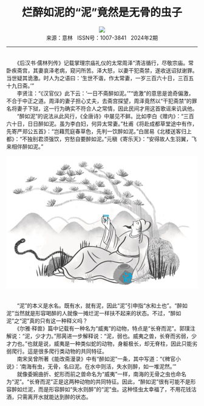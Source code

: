 # <center>烂醉如泥的“泥”竟然是无骨的虫子</center>

<div align=center><img src="https://raw.githubusercontent.com/leaguecn/magazines/main/img_authors/%d7%f7%d5%df%a3%ba%d0%ed%ea%cd.jpg"></div>

<center>来源：意林   ISSN号：1007-3841   2024年2期</center>

* * *

<br>　　《后汉书·儒林列传》记载掌理宗庙礼仪的太常周泽“清洁循行，尽敬宗庙。常卧疾斋宫，其妻哀泽老病，窥问所苦。泽大怒，以妻干犯斋禁，遂收送诏狱谢罪。当世疑其诡激。时人为之语曰：‘生世不谐，作太常妻，一岁三百六十日，三百五十九日斋。’”  
　　李贤注：“《汉官仪》此下云：‘一日不斋醉如泥。’”“诡激”的意思是诡奇偏激，不合于中正之道。周泽的妻子担心丈夫，去斋宫探望，周泽竟然以“干犯斋禁”的罪名将妻子下狱，这一行为确实不符合人之常情，因此民间才用这首歌谣来讥讽他。  
　　“醉如泥”的说法从此风行，《全唐诗》中屡见不鲜。比如李白《赠内》：“三百六十日，日日醉如泥。虽为李白妇，何异太常妻。”杜甫《将赴成都草堂途中有作，先寄严郑公五首》：“岂藉荒庭春草色，先判一饮醉如泥。”白居易《北楼送客归上都》：“不独别君须强饮，穷愁自要醉如泥。”元稹《寄乐天》：“安得故人生羽翼，飞来相伴醉如泥。”

![](https://raw.githubusercontent.com/leaguecn/magazines/main/img/yili20240248-1-l.jpg)

  
<br>　　“泥”的本义是水名。既有水，就有泥，因此“泥”引申指“水和土也”。“醉如泥”当然就是形容喝醉的人就像一摊烂泥一样扶不起来的状态。不过，“醉如泥”之“泥”真的只有这一种释义吗？  
　　《尔雅·释兽》篇中记载有一种名为“威夷”的动物，特点是“长脊而泥”。郭璞注解说：“泥，少才力。”邢昺进一步解释说：“泥，弱也。威夷之兽，长脊而劣弱，少才力也。”也就是说，威夷是一种类似蛇的动物，身躯极长，却无脊柱，因此只能劣弱爬行。這是很多爬行类动物的共同特征。  
　　南宋吴曾所著《能改斋漫录》中有“醉如泥”一条，其中写道：“《稗官小说》：‘南海有虫，无骨，名曰泥。在水中则活，失水则醉，如一堆泥然。’”  
　　就像委婉曲折、蛇形而前之兽命名为“威夷”一样，南海的无骨之虫也命名为“泥”。“长脊而泥”正是这两种动物的共同特征。因此，“醉如泥”很有可能不是形容醉如烂泥，而是形容醉如“失水则醉”的“泥”虫。这种怪虫太幸福了，不用花钱沽酒，只需离开水就能达到醉的状态。
